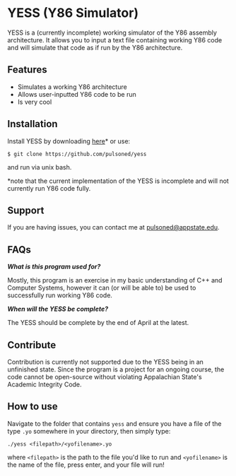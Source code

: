 
YESS (Y86 Simulator)
========
 
YESS is a (currently incomplete) working simulator of the Y86 assembly architecture.  It allows you to input a text file containing working Y86 code and will simulate that code as if run by the Y86 architecture.
 
Features
--------
 
- Simulates a working Y86 architecture
- Allows user-inputted Y86 code to be run
- Is very cool
 
Installation
------------
 
Install YESS by downloading [here](https://github.com/pulsoned/yess)* or use: 

    $ git clone https://github.com/pulsoned/yess

and run via unix bash.
 
\*note that the current implementation of the YESS is incomplete and will not currently run Y86 code fully.
    
Support
-------
 
If you are having issues, you can contact me at [pulsoned@appstate.edu](mailto:pulsoned@appstate.edu).

FAQs
-------
***What is this program used for?***

Mostly, this program is an exercise in my basic understanding of C++ and Computer Systems, however it can (or will be able to) be used to successfully run working Y86 code.

***When will the YESS be complete?***

The YESS should be complete by the end of April at the latest.

Contribute
----------
 
Contribution is currently not supported due to the YESS being in an unfinished state. Since the program is a project for an ongoing course, the code cannot be open-source without violating Appalachian State's 
 Academic Integrity Code.

How to use
-------
 
Navigate to the folder that contains `yess` and ensure you have a file of the type `.yo` somewhere in your directory, then simply type:

    ./yess <filepath>/<yofilename>.yo

where `<filepath>` is the path to the file you'd like to run and `<yofilename>` is the name of the file, press enter, and your file will run!
